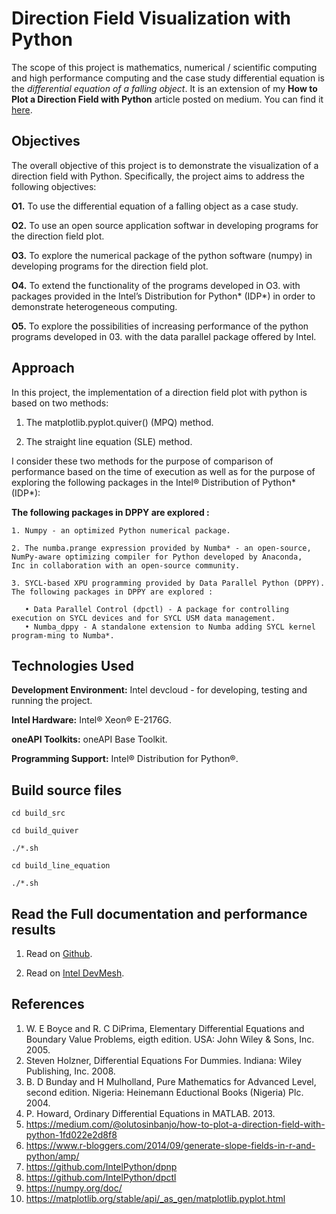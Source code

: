 # Direction Field Visualization with Python

The scope of this project is mathematics, numerical / scientific computing and high performance computing and the case study differential equation is the *differential equation of a falling object*. It is an extension of my **How to Plot a Direction Field with Python** article posted on medium. You can find it [here](https://medium.com/@olutosinbanjo/how-to-plot-a-direction-field-with-python-1fd022e2d8f8). 

## Objectives

The overall objective of this project is to demonstrate the visualization of a direction field with Python. Specifically, the project aims to address the following objectives: 

**O1.** To use the differential equation of a falling object as a case study. 

**O2.** To use an open source application softwar in developing programs for the direction field plot.

**O3.** To explore the numerical package of the python software (numpy) in developing programs for the direction field plot.

**O4.** To extend the functionality of the programs developed in O3. with packages provided in the Intel’s Distribution for Python* (IDP*) in order to demonstrate heterogeneous computing.

**O5.** To explore the possibilities of increasing performance of the python programs developed in 03. with the data parallel package offered by Intel. 

## Approach

In this project, the implementation of a direction field plot with python is based on two methods:

1. The matplotlib.pyplot.quiver() (MPQ) method.
 
2. The straight line equation (SLE) method.  

I consider these two methods for the purpose of comparison of performance based on the time of execution  as well as for the purpose of exploring the following packages in the Intel® Distribution of Python* (IDP*):

**The following packages in DPPY are explored :**

    1. Numpy - an optimized Python numerical package.
    
    2. The numba.prange expression provided by Numba* - an open-source, NumPy-aware optimizing compiler for Python developed by Anaconda, 
    Inc in collaboration with an open-source community.
    
    3. SYCL-based XPU programming provided by Data Parallel Python (DPPY). The following packages in DPPY are explored :
    
       • Data Parallel Control (dpctl) - A package for controlling execution on SYCL devices and for SYCL USM data management.
       • Numba_dppy - A standalone extension to Numba adding SYCL kernel program-ming to Numba*.

    
## Technologies Used

**Development Environment:** Intel devcloud - for developing, testing and running the project.

**Intel Hardware:** Intel® Xeon® E-2176G.

**oneAPI Toolkits:** oneAPI Base Toolkit.

**Programming Support:** Intel® Distribution for Python®. 

## Build source files

```
cd build_src

cd build_quiver

./*.sh

cd build_line_equation

./*.sh
```

## Read the Full documentation and performance results

1. Read on [Github](https://github.com/olutosinbanjo/direction_field/blob/6bc592de5fb9b80c6a750cceb3b3ff400dd1c105/doc/Direction_Field.pdf).

2. Read on [Intel DevMesh](https://devmesh.intel.com/projects/direction-field-visualization-with-python).

## References

1. W. E Boyce and R. C DiPrima, Elementary Differential Equations and Boundary Value Problems, eigth edition. USA: John Wiley & Sons, Inc. 2005.
2. Steven Holzner, Differential Equations For Dummies. Indiana: Wiley Publishing, Inc. 2008.
3. B. D Bunday and H Mulholland, Pure Mathematics for Advanced Level, second edition. Nigeria: Heinemann Eductional Books (Nigeria) Plc. 2004.
4. P. Howard, Ordinary Differential Equations in MATLAB. 2013.
5. https://medium.com/@olutosinbanjo/how-to-plot-a-direction-field-with-python-1fd022e2d8f8
6. https://www.r-bloggers.com/2014/09/generate-slope-fields-in-r-and-python/amp/
7. https://github.com/IntelPython/dpnp
8. https://github.com/IntelPython/dpctl
9. https://numpy.org/doc/
10. https://matplotlib.org/stable/api/_as_gen/matplotlib.pyplot.html
